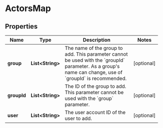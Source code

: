 # ActorsMap

## Properties
Name | Type | Description | Notes
------------ | ------------- | ------------- | -------------
**group** | **List&lt;String&gt;** | The name of the group to add. This parameter cannot be used with the &#x60;groupId&#x60; parameter. As a group&#x27;s name can change, use of &#x60;groupId&#x60; is recommended. |  [optional]
**groupId** | **List&lt;String&gt;** | The ID of the group to add. This parameter cannot be used with the &#x60;group&#x60; parameter. |  [optional]
**user** | **List&lt;String&gt;** | The user account ID of the user to add. |  [optional]
